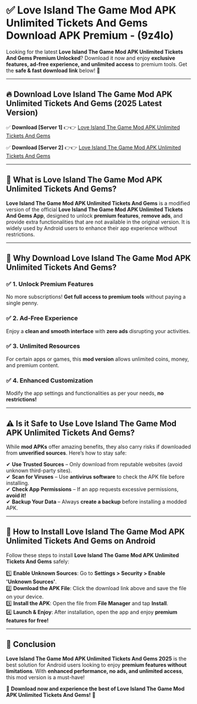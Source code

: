
# ✅ Love Island The Game Mod APK Unlimited Tickets And Gems Download APK Premium -  (9z4lo) 

Looking for the latest **Love Island The Game Mod APK Unlimited Tickets And Gems Premium Unlocked**? Download it now and enjoy **exclusive features, ad-free experience, and unlimited access** to premium tools. Get the **safe & fast download link** below! 🚀

---

## 🔥 Download Love Island The Game Mod APK Unlimited Tickets And Gems (2025 Latest Version)

✅ **Download [Server 1]** 👉👉 [Love Island The Game Mod APK Unlimited Tickets And Gems ](https://apkcomod.com?title=Love_Island_The_Game_Mod_APK_Unlimited_Tickets_And_Gems)  

✅ **Download [Server 2]** 👉👉 [Love Island The Game Mod APK Unlimited Tickets And Gems ](https://apkcomod.com?title=Love_Island_The_Game_Mod_APK_Unlimited_Tickets_And_Gems)  


---

## 📌 What is Love Island The Game Mod APK Unlimited Tickets And Gems?

**Love Island The Game Mod APK Unlimited Tickets And Gems** is a modified version of the official **Love Island The Game Mod APK Unlimited Tickets And Gems App**, designed to unlock **premium features**, **remove ads**, and provide extra functionalities that are not available in the original version. It is widely used by Android users to enhance their app experience without restrictions.

---

## 🌟 Why Download Love Island The Game Mod APK Unlimited Tickets And Gems?

### ✅ 1. Unlock Premium Features
No more subscriptions! **Get full access to premium tools** without paying a single penny.

### ✅ 2. Ad-Free Experience
Enjoy a **clean and smooth interface** with **zero ads** disrupting your activities.

### ✅ 3. Unlimited Resources
For certain apps or games, this **mod version** allows unlimited coins, money, and premium content.

### ✅ 4. Enhanced Customization
Modify the app settings and functionalities as per your needs, **no restrictions!**

---

## ⚠️ Is it Safe to Use Love Island The Game Mod APK Unlimited Tickets And Gems?

While **mod APKs** offer amazing benefits, they also carry risks if downloaded from **unverified sources**. Here’s how to stay safe:

✔ **Use Trusted Sources** – Only download from reputable websites (avoid unknown third-party sites).  
✔ **Scan for Viruses** – Use **antivirus software** to check the APK file before installing.  
✔ **Check App Permissions** – If an app requests excessive permissions, **avoid it!**  
✔ **Backup Your Data** – Always **create a backup** before installing a modded APK.

---

## 📲 How to Install Love Island The Game Mod APK Unlimited Tickets And Gems on Android

Follow these steps to install **Love Island The Game Mod APK Unlimited Tickets And Gems** safely:

1️⃣ **Enable Unknown Sources**: Go to **Settings > Security > Enable 'Unknown Sources'**.  
2️⃣ **Download the APK File**: Click the download link above and save the file on your device.  
3️⃣ **Install the APK**: Open the file from **File Manager** and tap **Install**.  
4️⃣ **Launch & Enjoy**: After installation, open the app and enjoy **premium features for free!**

---

## 🚀 Conclusion

**Love Island The Game Mod APK Unlimited Tickets And Gems 2025** is the best solution for Android users looking to enjoy **premium features without limitations**. With **enhanced performance, no ads, and unlimited access**, this mod version is a must-have!

🔻 **Download now and experience the best of Love Island The Game Mod APK Unlimited Tickets And Gems!** 🔻

